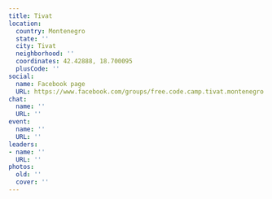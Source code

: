 ```yaml
---
title: Tivat
location:
  country: Montenegro
  state: ''
  city: Tivat
  neighborhood: ''
  coordinates: 42.42888, 18.700095
  plusCode: ''
social:
  name: Facebook page
  URL: https://www.facebook.com/groups/free.code.camp.tivat.montenegro
chat:
  name: ''
  URL: ''
event:
  name: ''
  URL: ''
leaders:
- name: ''
  URL: ''
photos:
  old: ''
  cover: ''
---
```

